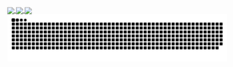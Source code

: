 <a href="https://github.com/saulrodvaq/">
  <img height=200 align="center" src="https://github-readme-stats.vercel.app/api?username=saulrodvaq&theme=github_dark&hide_border=true" />
</a> 
<a href="https://github.com/saulrodvaq/">
  <img height=200 align="center" src="https://github-readme-stats.vercel.app/api/top-langs/?username=saulrodvaq&layout=donut&theme=github_dark&hide_border=true" />
</a>
<a href="https://github.com/saulrodvaq/">
  <img height=200 align="center" src="https://streak-stats.demolab.com/?user=saulrodvaq&theme=github_dark_blue&hide_border=true" />
</a>
<img alt="snake eating my contributions" src="https://raw.githubusercontent.com/saulrodvaq/saulrodvaq/output/github-contribution-grid-snake-dark.svg" />
